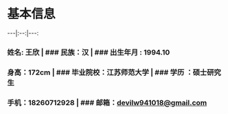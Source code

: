 # 基本信息
---|:--:|---:
### 姓名: 王欣 | ### 民族：汉 | ### 出生年月 : 1994.10
### 身高：172cm | ### 毕业院校：江苏师范大学 | ### 学历 ：硕士研究生
### 手机：18260712928 | ### 邮箱：devilw941018@gmail.com




